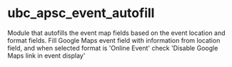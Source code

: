 # ubc_apsc_event_autofill

Module that autofills the event map fields based on the event location and format fields. Fill Google Maps event field with information from location field, and when selected format is 'Online Event' check 'Disable Google Maps link in event display' 